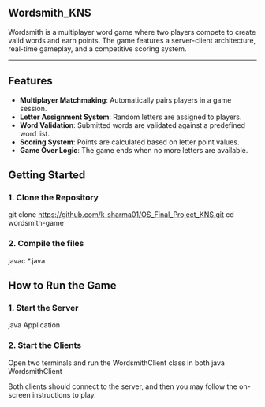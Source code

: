 ## **Wordsmith_KNS**  

Wordsmith is a multiplayer word game where two players compete to create valid words and earn points. The game features a server-client architecture, real-time gameplay, and a competitive scoring system.  

---

## **Features**  
- **Multiplayer Matchmaking**: Automatically pairs players in a game session.  
- **Letter Assignment System**: Random letters are assigned to players.  
- **Word Validation**: Submitted words are validated against a predefined word list.  
- **Scoring System**: Points are calculated based on letter point values.  
- **Game Over Logic**: The game ends when no more letters are available.  

## **Getting Started**  

### **1. Clone the Repository**  
git clone https://github.com/k-sharma01/OS_Final_Project_KNS.git
cd wordsmith-game

### **2. Compile the files**
javac *.java

## **How to Run the Game**

### **1. Start the Server**
java Application

### **2. Start the Clients**
Open two terminals and run the WordsmithClient class in both
java WordsmithClient

Both clients should connect to the server, and then you may follow the on-screen instructions to play.

